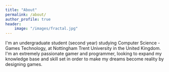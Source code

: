 ```yaml
---
title: "About"
permalink: /about/
author_profile: true
header:
    image: "/images/fractal.jpg"
---
```


I'm an undergraduate student (second year) studying Computer Science - Games Technology, at Nottingham Trent University in the United Kingdom. I'm an extremely passionate gamer and programmer, looking to expand my knowledge base and skill set in order to make my dreams become reality by designing games.